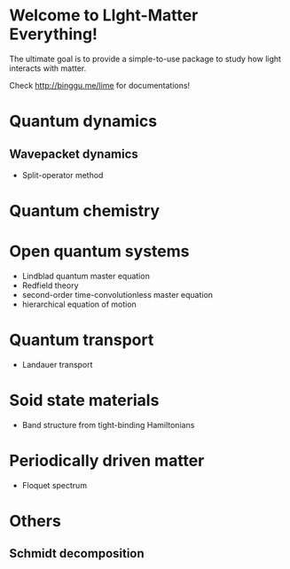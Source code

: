 # Welcome to LIght-Matter Everything!

The ultimate goal is to provide a simple-to-use package to study how light interacts with matter.  

Check http://binggu.me/lime for documentations! 

# Quantum dynamics 
## Wavepacket dynamics 
- Split-operator method 

# Quantum chemistry 

# Open quantum systems 
- Lindblad quantum master equation
- Redfield theory  
- second-order time-convolutionless master equation 
- hierarchical equation of motion 

# Quantum transport 
- Landauer transport 

# Soid state materials 
- Band structure from tight-binding Hamiltonians 

# Periodically driven matter 
- Floquet spectrum 

# Others 
## Schmidt decomposition 





